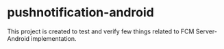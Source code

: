 # pushnotification-android
This project is created to test and verify few things related to FCM Server-Android implementation.
